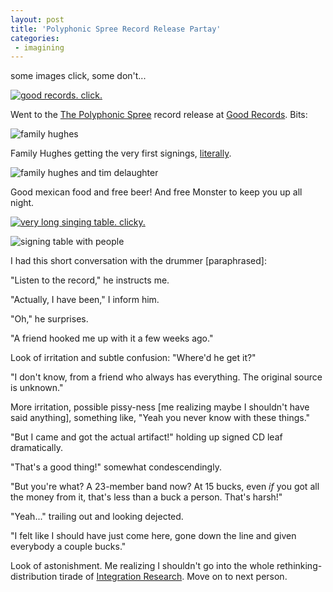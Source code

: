 ```yaml
---
layout: post
title: 'Polyphonic Spree Record Release Partay'
categories:
 - imagining
---
```


some images click, some don't...



<a href="http://danielsjourney.com/blog/files/2004/07/DSCN2800.jpg"><img src="http://danielsjourney.com/blog/files/2004/07/DSCN2800_crop.jpg" alt="good records. click." /></a>



Went to the <a href="http://www.thepolyphonicspree.com/main.html">The Polyphonic Spree</a> record release at <a href="http://goodrecords.com/">Good Records</a>. Bits:



<img src="http://danielsjourney.com/blog/files/2004/07/DSCN2810.jpg" alt="family hughes" />



Family Hughes getting the very first signings, <a href="http://www.theyblinked.com/blog/2004_07_11_theyblinked_archive.html#108969581122826672">literally</a>.



<img src="http://danielsjourney.com/blog/files/2004/07/DSCN2812.jpg" alt="family hughes and tim delaughter" />



Good mexican food and free beer! And free Monster to keep you up all night.



<a href="http://danielsjourney.com/blog/files/2004/07/DSCN2811.jpg"><img src="http://danielsjourney.com/blog/files/2004/07/DSCN2811_crop.jpg" alt="very long singing table. clicky." /></a>



<img src="http://danielsjourney.com/blog/files/2004/07/DSCN2813.jpg" alt="signing table with people" />



I had this short conversation with the drummer [paraphrased]:



"Listen to the record," he instructs me.



"Actually, I have been," I inform him.



"Oh," he surprises.



"A friend hooked me up with it a few weeks ago."



Look of irritation and subtle confusion: "Where'd he get it?"



"I don't know, from a friend who always has everything. The original source is unknown."



More irritation, possible pissy-ness [me realizing maybe I shouldn't have said anything], something like, "Yeah you never know with these things."



"But I came and got the actual artifact!" holding up signed CD leaf dramatically.



"That's a good thing!" somewhat condescendingly.



"But you're what? A 23-member band now? At 15 bucks, even <em>if</em> you got all the money from it, that's less than a buck a person. That's harsh!"



"Yeah..." trailing out and looking dejected.



"I felt like I should have just come here, gone down the line and given everybody a couple bucks."



Look of astonishment. Me realizing I shouldn't go into the whole rethinking-distribution tirade of <a href="http://integrationresearch.org">Integration Research</a>. Move on to next person.